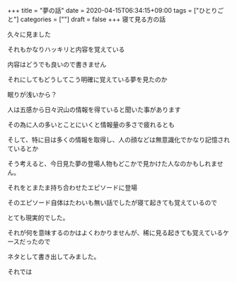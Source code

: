 +++
title = "夢の話"
date = 2020-04-15T06:34:15+09:00
tags = ["ひとりごと"]
categories = [""]
draft = false
+++
寝て見る方の話

久々に見ました

それもかなりハッキリと内容を覚えている

内容はどうでも良いので書きません

それにしてもどうしてこう明確に覚えている夢を見たのか

眠りが浅いから？

人は五感から日々沢山の情報を得ていると聞いた事があります

その為に人の多いとことにいくと情報量の多さで疲れるとも

そして、特に目は多くの情報を取得し、人の顔などは無意識化でかなり記憶されているとか

そう考えると、今日見た夢の登場人物もどこかで見かけた人なのかもしれません。

それをとまたま持ち合わせたエピソードに登場

そのエピソード自体はたわいも無い話でしたが寝て起きても覚えているので

とても現実的でした。

それが何を意味するのかはよくわかりませんが、稀に見る起きても覚えているケースだったので

ネタとして書き出してみました。

それでは
